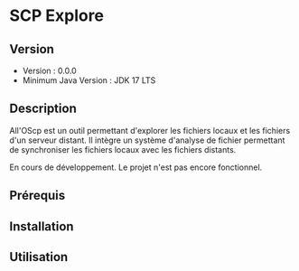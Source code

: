 # SCP Explore

## Version

- Version : 0.0.0
- Minimum Java Version : JDK 17 LTS

## Description

All'OScp est un outil permettant d'explorer les fichiers locaux et les fichiers d'un serveur distant.
Il intègre un système d'analyse de fichier permettant de synchroniser les fichiers locaux avec les fichiers distants.

En cours de développement. Le projet n'est pas encore fonctionnel.

## Prérequis

## Installation

## Utilisation
